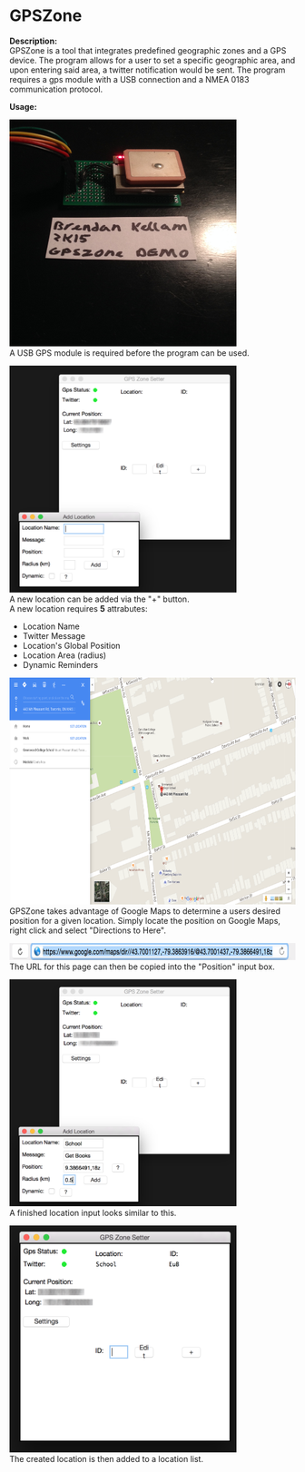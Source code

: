 # GPSZone

<b>Description:</b><br>
GPSZone is a tool that integrates predefined geographic zones and a GPS device. The program allows for a user to set a specific geographic area, and upon entering said area, a twitter notification would be sent. The program requires a gps module with a USB connection and a NMEA 0183 communication protocol. 

<b>Usage:</b><br>

<img src="https://raw.githubusercontent.com/brendan-kellam/GPSZone/master/Source%20Images/img-0.png" width="400" height="400"><br>
A USB GPS module is required before the program can be used.<br>


<img src="https://raw.githubusercontent.com/brendan-kellam/GPSZone/master/Source%20Images/img-1.png" width="400" height="400"><br>
A new location can be added via the "+" button.<br>
A new location requires <b>5</b> attrabutes:
<ul>
  <li>Location Name</li>
  <li>Twitter Message</li>
  <li>Location's Global Position</li>
  <li>Location Area (radius)</li>
  <li>Dynamic Reminders</li>
</ul>

<img src="https://raw.githubusercontent.com/brendan-kellam/GPSZone/master/Source%20Images/img-2.png" width="600" height="400"><br>
GPSZone takes advantage of Google Maps to determine a users desired position for a given location. Simply locate the position on Google Maps, right click and select "Directions to Here".

<img src="https://raw.githubusercontent.com/brendan-kellam/GPSZone/master/Source%20Images/img-3.png" width="600" height="30"><br>
The URL for this page can then be copied into the "Position" input box. 

<img src="https://raw.githubusercontent.com/brendan-kellam/GPSZone/master/Source%20Images/img-4.png" width="400" height="400"><br>
A finished location input looks similar to this. 

<img src="https://raw.githubusercontent.com/brendan-kellam/GPSZone/master/Source%20Images/img-5.png" width="400" height="400"><br>
The created location is then added to a location list. 
